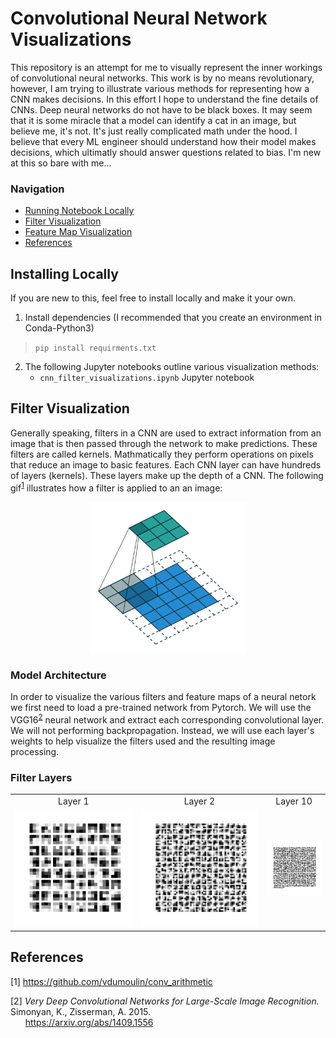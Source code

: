 # Convolutional Neural Network Visualizations 

This repository is an attempt for me to visually represent the inner workings of convolutional neural networks. This work is by no means revolutionary, however, I am trying to illustrate various methods for representing how a CNN makes decisions. In this effort I hope to understand the fine details of CNNs. Deep neural networks do not have to be black boxes. It may seem that it is some miracle that a model can identify a cat in an image, but believe me, it's not. It's just really complicated math under the hood. I believe that every ML engineer should understand how their model makes decisions, which ultimatly should answer questions related to bias. I'm new at this so bare with me...

### Navigation
* [Running Notebook Locally](#installing_locally)
* [Filter Visualization](#filter_vis)
* [Feature Map Visualization](#feature_map_visualization)
* [References](#referances)

<a id='installing_locally'></a>
## Installing Locally
If you are new to this, feel free to install locally and make it your own.
1. Install dependencies (I recommended that you create an environment in Conda-Python3)  
>`pip install requirments.txt`
2. The following Jupyter notebooks outline various visualization methods:
    * `cnn_filter_visualizations.ipynb` Jupyter notebook 

<a id='filter_vis'></a>
## Filter Visualization

Generally speaking, filters in a CNN are used to extract information from an image that is then passed through the network to make predictions. These filters are called kernels. Mathmatically they perform operations on pixels that reduce an image to basic features. Each CNN layer can have hundreds of layers (kernels). These layers make up the depth of a CNN. The following gif<sup>[1](#1)</sup> illustrates how a filter is applied to an an image:

<p align="center">
<img width="250" src = "images/padding_strides.gif">
</p>

### Model Architecture

In order to visualize the various filters and feature maps of a neural netork we first need to load a pre-trained network from Pytorch. We will use the VGG16<sup>[2](#1)</sup> neural network and extract each corresponding convolutional layer. We will not performing backpropagation. Instead, we will use each layer's weights to help visualize the filters used and the resulting image processing.

### Filter Layers
<table width="500">
	<tbody> 
        <tr>	
            <td align="center"> Layer 1 </td>
			<td align="center"> Layer 2 </td>
			<td align="center"> Layer 10 </td>
		</tr>
		<tr>
			<td width="40%"align="center"> <img src="images/conv_layer_1_filter.jpg"></td>
			<td width="40%" align="center"> <img src="images/conv_layer_5_filter.jpg"></td>
			<td width="50%" align="center"> <img src="images/conv_layer_10_filter.jpg"></td>
		</tr>
	</tbody>
</table>

<!-- <p align="center">
<img width="300" src = "images/conv_layer_1_filter.jpg">
<img width="300" src = "images/conv_layer_5_filter.jpg">
<img width="300" src = "images/conv_layer_10_filter.jpg">
</p> -->

<a id='references'></a>
## References
[1]<a id='1'></a> https://github.com/vdumoulin/conv_arithmetic  

[2]<a id='2'></a> *Very Deep Convolutional Networks for Large-Scale Image Recognition.* Simonyan, K.,
Zisserman, A. 2015.  
&nbsp;&nbsp;&nbsp;&nbsp;&nbsp;&nbsp;https://arxiv.org/abs/1409.1556
